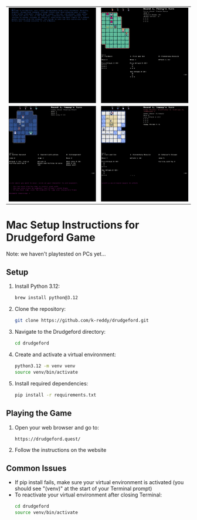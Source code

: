 <table border="0" cellspacing="0" cellpadding="0" style="border:none;">
  <tr>
    <td width="50%" style="border:none;"><img src="/gifs/character_picker.gif" alt="Character Picker"/></td>
    <td width="50%" style="border:none;"><img src="/gifs/ai_attack.gif" alt="AI Attack"/></td>
  </tr>
  <tr>
    <td width="50%" style="border:none;"><img src="/gifs/movement.gif" alt="Movement"/></td>
    <td width="50%" style="border:none;"><img src="/gifs/fireball.gif" alt="Fireball"/></td>
  </tr>
</table>


# Mac Setup Instructions for Drudgeford Game
Note: we haven't playtested on PCs yet...

## Setup

1. Install Python 3.12:
   ```bash
   brew install python@3.12
   ```

2. Clone the repository:
   ```bash
   git clone https://github.com/k-reddy/drudgeford.git
   ```

3. Navigate to the Drudgeford directory:
   ```bash
   cd drudgeford
   ```

4. Create and activate a virtual environment:
   ```bash
   python3.12 -m venv venv
   source venv/bin/activate
   ```

5. Install required dependencies:
   ```bash
   pip install -r requirements.txt
   ```

## Playing the Game

1. Open your web browser and go to:
   ```
   https://drudgeford.quest/
   ```

2. Follow the instructions on the website

## Common Issues
- If pip install fails, make sure your virtual environment is activated (you should see "(venv)" at the start of your Terminal prompt)
- To reactivate your virtual environment after closing Terminal:
  ```bash
  cd drudgeford
  source venv/bin/activate
  ```